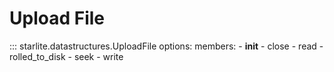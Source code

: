 # Upload File

::: starlite.datastructures.UploadFile
    options:
        members:
            - __init__
            - close
            - read
            - rolled_to_disk
            - seek
            - write
